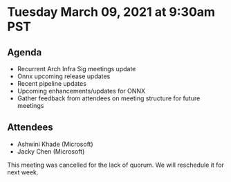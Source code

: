 # Tuesday March 09, 2021 at 9:30am PST

## Agenda
* Recurrent Arch Infra Sig meetings update
* Onnx upcoming release updates
* Recent pipeline updates
* Upcoming enhancements/updates for ONNX
* Gather feedback from attendees on meeting structure for future meetings

## Attendees
* Ashwini Khade (Microsoft)
* Jacky Chen (Microsoft)

This meeting was cancelled for the lack of quorum. We will reschedule it for next week.
